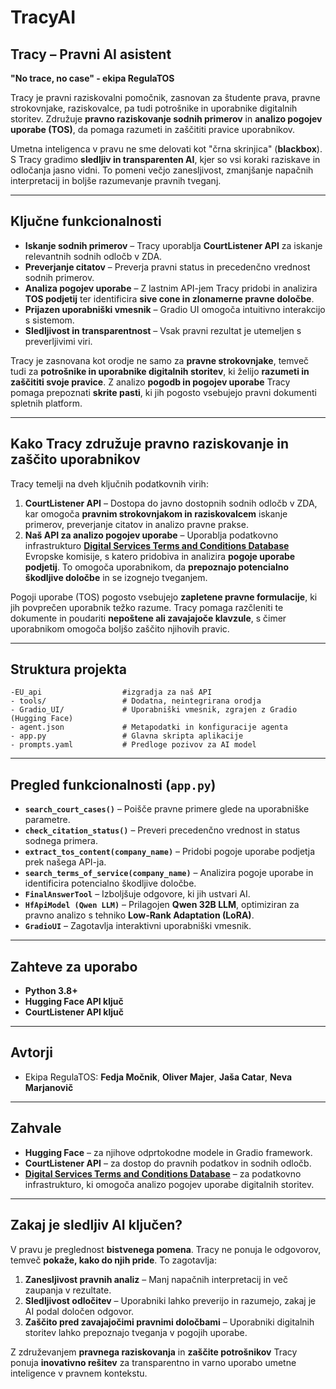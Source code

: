 # TracyAI

## Tracy – Pravni AI asistent

**"No trace, no case" - ekipa RegulaTOS**

Tracy je pravni raziskovalni pomočnik, zasnovan za študente prava, pravne strokovnjake, raziskovalce, pa tudi potrošnike in uporabnike digitalnih storitev. Združuje **pravno raziskovanje sodnih primerov** in **analizo pogojev uporabe (TOS)**, da pomaga razumeti in zaščititi pravice uporabnikov.

Umetna inteligenca v pravu ne sme delovati kot "črna skrinjica" (**blackbox**). S Tracy gradimo **sledljiv in transparenten AI**, kjer so vsi koraki raziskave in odločanja jasno vidni. To pomeni večjo zanesljivost, zmanjšanje napačnih interpretacij in boljše razumevanje pravnih tveganj.

---

## Ključne funkcionalnosti  

- **Iskanje sodnih primerov** – Tracy uporablja **CourtListener API** za iskanje relevantnih sodnih odločb v ZDA.  
- **Preverjanje citatov** – Preverja pravni status in precedenčno vrednost sodnih primerov.  
- **Analiza pogojev uporabe** – Z lastnim API-jem Tracy pridobi in analizira **TOS podjetij** ter identificira **sive cone in zlonamerne pravne določbe**.  
- **Prijazen uporabniški vmesnik** – Gradio UI omogoča intuitivno interakcijo s sistemom.  
- **Sledljivost in transparentnost** – Vsak pravni rezultat je utemeljen s preverljivimi viri.  

Tracy je zasnovana kot orodje ne samo za **pravne strokovnjake**, temveč tudi za **potrošnike in uporabnike digitalnih storitev**, ki želijo **razumeti in zaščititi svoje pravice**. Z analizo **pogodb in pogojev uporabe** Tracy pomaga prepoznati **skrite pasti**, ki jih pogosto vsebujejo pravni dokumenti spletnih platform.

---

## Kako Tracy združuje pravno raziskovanje in zaščito uporabnikov

Tracy temelji na dveh ključnih podatkovnih virih:

1. **CourtListener API** – Dostopa do javno dostopnih sodnih odločb v ZDA, kar omogoča **pravnim strokovnjakom in raziskovalcem** iskanje primerov, preverjanje citatov in analizo pravne prakse.  
2. **Naš API za analizo pogojev uporabe** – Uporablja podatkovno infrastrukturo **[Digital Services Terms and Conditions Database](https://platform-contracts.digital-strategy.ec.europa.eu/)** Evropske komisije, s katero pridobiva in analizira **pogoje uporabe podjetij**. To omogoča uporabnikom, da **prepoznajo potencialno škodljive določbe** in se izognejo tveganjem.  

Pogoji uporabe (TOS) pogosto vsebujejo **zapletene pravne formulacije**, ki jih povprečen uporabnik težko razume. Tracy pomaga razčleniti te dokumente in poudariti **nepoštene ali zavajajoče klavzule**, s čimer uporabnikom omogoča boljšo zaščito njihovih pravic.

---

## Struktura projekta  

```
-EU_api                  #izgradja za naš API
- tools/                 # Dodatna, neintegrirana orodja  
- Gradio_UI/             # Uporabniški vmesnik, zgrajen z Gradio (Hugging Face)  
- agent.json             # Metapodatki in konfiguracije agenta  
- app.py                 # Glavna skripta aplikacije  
- prompts.yaml           # Predloge pozivov za AI model  
```

---

## Pregled funkcionalnosti (`app.py`)  

- **`search_court_cases()`** – Poišče pravne primere glede na uporabniške parametre.  
- **`check_citation_status()`** – Preveri precedenčno vrednost in status sodnega primera.  
- **`extract_tos_content(company_name)`** – Pridobi pogoje uporabe podjetja prek našega API-ja.  
- **`search_terms_of_service(company_name)`** – Analizira pogoje uporabe in identificira potencialno škodljive določbe.  
- **`FinalAnswerTool`** – Izboljšuje odgovore, ki jih ustvari AI.  
- **`HfApiModel (Qwen LLM)`** – Prilagojen **Qwen 32B LLM**, optimiziran za pravno analizo s tehniko **Low-Rank Adaptation (LoRA)**.  
- **`GradioUI`** – Zagotavlja interaktivni uporabniški vmesnik.  

---

## Zahteve za uporabo  

- **Python 3.8+**  
- **Hugging Face API ključ**  
- **CourtListener API ključ**  

---

## Avtorji  

- Ekipa RegulaTOS: **Fedja Močnik**, **Oliver Majer**, **Jaša Catar**, **Neva Marjanovič**

---

## Zahvale  

- **Hugging Face** – za njihove odprtokodne modele in Gradio framework.  
- **CourtListener API** – za dostop do pravnih podatkov in sodnih odločb.  
- **[Digital Services Terms and Conditions Database](https://platform-contracts.digital-strategy.ec.europa.eu/)** – za podatkovno infrastrukturo, ki omogoča analizo pogojev uporabe digitalnih storitev.  
---

## Zakaj je sledljiv AI ključen?  

V pravu je preglednost **bistvenega pomena**. Tracy ne ponuja le odgovorov, temveč **pokaže, kako do njih pride**. To zagotavlja:  

1. **Zanesljivost pravnih analiz** – Manj napačnih interpretacij in več zaupanja v rezultate.  
2. **Sledljivost odločitev** – Uporabniki lahko preverijo in razumejo, zakaj je AI podal določen odgovor.  
3. **Zaščito pred zavajajočimi pravnimi določbami** – Uporabniki digitalnih storitev lahko prepoznajo tveganja v pogojih uporabe.  

Z združevanjem **pravnega raziskovanja** in **zaščite potrošnikov** Tracy ponuja **inovativno rešitev** za transparentno in varno uporabo umetne inteligence v pravnem kontekstu.

